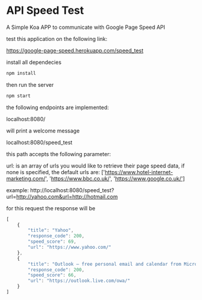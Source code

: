 # API Speed Test
A Simple Koa APP to communicate with Google Page Speed API

test this application on the following link:

https://google-page-speed.herokuapp.com/speed_test

install all dependecies

```js
npm install
```

then run the server


```js
npm start
```

the following endpoints are implemented:

localhost:8080/

will print a welcome message

localhost:8080/speed_test

this path accepts the following parameter:

url: is an array of urls you would like to retrieve their page speed data, 
if none is specified, the default urls are:
['https://www.hotel-internet-marketing.com/', 'https://www.bbc.co.uk/', 'https://www.google.co.uk/']

example:
http://localhost:8080/speed_test?url=http://yahoo.com&url=http://hotmail.com

for this request the response will be

```js
[
    {
        "title": "Yahoo",
        "response_code": 200,
        "speed_score": 69,
        "url": "https://www.yahoo.com/"
    },
    {
        "title": "Outlook – free personal email and calendar from Microsoft",
        "response_code": 200,
        "speed_score": 66,
        "url": "https://outlook.live.com/owa/"
    }
]
```
